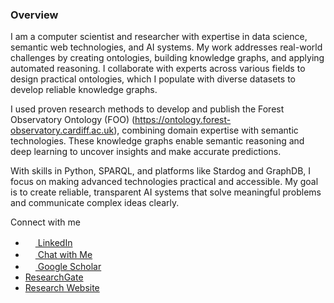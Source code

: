 ### Overview  

I am a computer scientist and researcher with expertise in data science, semantic web technologies, and AI systems. 
My work addresses real-world challenges by creating ontologies, building knowledge graphs, and applying automated reasoning.
I collaborate with experts across various fields to design practical ontologies, 
which I populate with diverse datasets to develop reliable knowledge graphs.

I used proven research methods to develop and publish the Forest Observatory Ontology (FOO) (https://ontology.forest-observatory.cardiff.ac.uk),
combining domain expertise with semantic technologies. 
These knowledge graphs enable semantic reasoning and deep learning to uncover insights and make accurate predictions.

With skills in Python, SPARQL, and platforms like Stardog and GraphDB, I focus on making advanced technologies practical and accessible.
My goal is to create reliable, transparent AI systems that solve meaningful problems and communicate complex ideas clearly.

Connect with me  
- [<img src="https://cdn-icons-png.flaticon.com/512/145/145807.png" width="16"> LinkedIn](https://www.linkedin.com/in/naeima-hamed-ba553041/)  
- [<img src="https://cdn-icons-png.flaticon.com/512/4712/4712027.png" width="16"> Chat with Me](https://naeima.zapier.app/chat?trk=public_post_embed_feed-article-content)
- [<img src="https://cdn-icons-png.flaticon.com/512/2983/2983676.png" width="16"> Google Scholar](https://scholar.google.com/citations?user=YwwRkRAAAAAJ&hl=en)
- [ResearchGate](https://www.researchgate.net/profile/Naeima-Hamed)  
- [Research Website](https://ontology.forest-observatory.cardiff.ac.uk)  